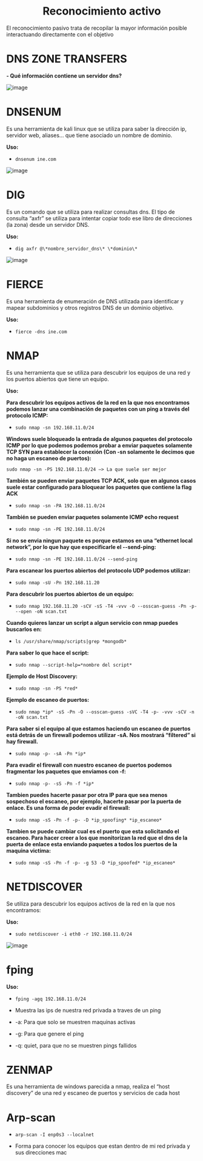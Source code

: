 <h1 align="center">Reconocimiento activo</h1>

El reconocimiento pasivo trata de recopilar la mayor información posible interactuando directamente con el objetivo

# **DNS ZONE TRANSFERS**

**\- Qué información contiene un servidor dns?**

![image](https://github.com/user-attachments/assets/8ded5480-57ee-4deb-9d0b-c07cdebd049a)

# **DNSENUM**

Es una herramienta de kali linux que se utiliza para saber la dirección ip, servidor web, aliases… que tiene asociado un nombre de dominio.

**Uso:**

- `dnsenum ine.com`

![image](https://github.com/user-attachments/assets/06a65dd2-fdbe-4459-8df9-9c11690ac94e)

# **DIG**

Es un comando que se utiliza para realizar consultas dns. El tipo de consulta “axfr” se utiliza para intentar copiar todo ese libro de direcciones (la zona) desde un servidor DNS.

**Uso:**

- `dig axfr @\*nombre_servidor_dns\* \*dominio\*`

![image](https://github.com/user-attachments/assets/ec5ba6fa-0e3d-4fa5-961f-1e5b975167ee)

# **FIERCE**

Es una herramienta de enumeración de DNS utilizada para identificar y mapear subdominios y otros registros DNS de un dominio objetivo.

**Uso:**

- `fierce -dns ine.com`

# **NMAP**

Es una herramienta que se utiliza para descubrir los equipos de una red y los puertos abiertos que tiene un equipo.

**Uso:**

**Para descubrir los equipos activos de la red en la que nos encontramos podemos lanzar una combinación de paquetes con un ping a través del protocolo ICMP:**

- `sudo nmap -sn 192.168.11.0/24`

**Windows suele bloqueado la entrada de algunos paquetes del protocolo ICMP por lo que podemos podemos probar a enviar paquetes solamente TCP SYN para establecer la conexión (Con -sn solamente le decimos que no haga un escaneo de puertos):**

`sudo nmap -sn -PS 192.168.11.0/24 —> La que suele ser mejor`

**También se pueden enviar paquetes TCP ACK, solo que en algunos casos suele estar configurado para bloquear los paquetes que contiene la flag ACK**

- `sudo nmap -sn -PA 192.168.11.0/24`

**También se pueden enviar paquetes solamente ICMP echo request**

- `sudo nmap -sn -PE 192.168.11.0/24`

**Si no se envia ningun paquete es porque estamos en una “ethernet local network”, por lo que hay que especificarle el --send-ping:**

- `sudo nmap -sn -PE 192.168.11.0/24 --send-ping`

**Para escanear los puertos abiertos del protocolo UDP podemos utilizar:**

- `sudo nmap -sU -Pn 192.168.11.20`

**Para descubrir los puertos abiertos de un equipo:**

- `sudo nmap 192.168.11.20 -sCV -sS -T4 -vvv -O --osscan-guess -Pn -p- --open -oN scan.txt`

**Cuando quieres lanzar un script a algun servicio con nmap puedes buscarlos en:**

- `ls /usr/share/nmap/scripts|grep *mongodb*`

**Para saber lo que hace el script:**

- `sudo nmap --script-help=*nombre del script*`

**Ejemplo de Host Discovery:**

- `sudo nmap -sn -PS *red*`

**Ejemplo de escaneo de puertos:**

- `sudo nmap *ip* -sS -Pn -O --osscan-guess -sVC -T4 -p- -vvv -sCV -n -oN scan.txt`

**Para saber si el equipo al que estamos haciendo un escaneo de puertos está detrás de un firewall podemos utilizar -sA. Nos mostrará “filtered” si hay firewall.**

- `sudo nmap -p- -sA -Pn *ip*`

**Para evadir el firewall con nuestro escaneo de puertos podemos fragmentar los paquetes que enviamos con -f:**

- `sudo nmap -p- -sS -Pn -f *ip*`

**Tambien puedes hacerte pasar por otra IP para que sea menos sospechoso el escaneo, por ejemplo, hacerte pasar por la puerta de enlace. Es una forma de poder evadir el firewall:**

- `sudo nmap -sS -Pn -f -p- -D *ip_spoofing* *ip_escaneo*`

**Tambien se puede cambiar cual es el puerto que esta solicitando el escaneo. Para hacer creer a los que monitorizan la red que el dns de la puerta de enlace esta enviando paquetes a todos los puertos de la maquina victima:**

- `sudo nmap -sS -Pn -f -p- -g 53 -D *ip_spoofed* *ip_escaneo*`

# **NETDISCOVER**

Se utiliza para descubrir los equipos activos de la red en la que nos encontramos:

**Uso:**

- `sudo netdiscover -i eth0 -r 192.168.11.0/24`

![image](https://github.com/user-attachments/assets/284a02cd-cce7-45ae-a40c-8ce85a435eeb)

# **fping**

**Uso:**

- `fping -agq 192.168.11.0/24`

- Muestra las ips de nuestra red privada a traves de un ping
- \-a: Para que solo se muestren maquinas activas
- \-g: Para que genere el ping
- \-q: quiet, para que no se muestren pings fallidos

# **ZENMAP**

Es una herramienta de windows parecida a nmap, realiza el “host discovery” de una red y escaneo de puertos y servicios de cada host

# **Arp-scan**

- `arp-scan -I enp0s3 --localnet`

- Forma para conocer los equipos que estan dentro de mi red privada y sus direcciones mac
